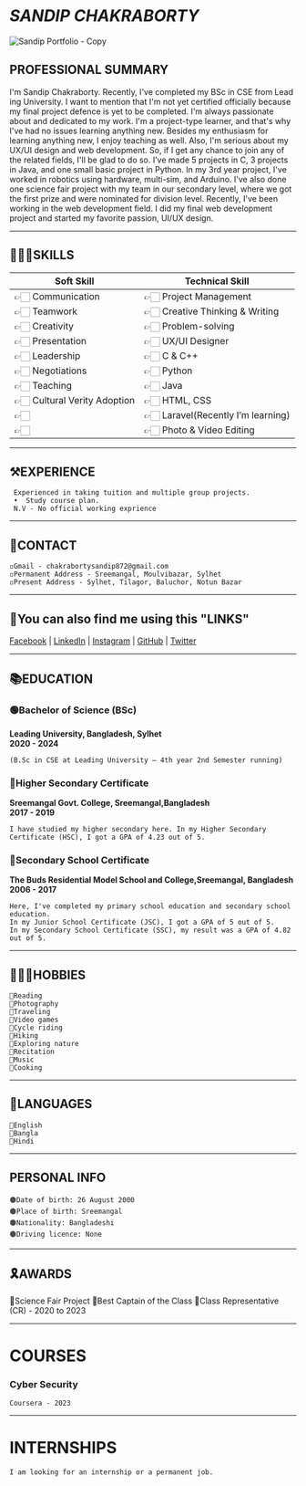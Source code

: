 
# *SANDIP CHAKRABORTY*
![Sandip Portfolio - Copy](https://github.com/SandipCB/SandipCB/assets/96263756/71b5e684-9f57-449f-9696-d173576d944b)
## PROFESSIONAL SUMMARY

<p align="justify">

I'm Sandip Chakraborty. Recently, I've completed my BSc in CSE from Lead
ing University. I want to mention that I'm not yet certified officially because 
my final project defence is yet to be completed. I'm always passionate 
about and dedicated to my work. I'm a project-type learner, and that's 
why I've had no issues learning anything new. Besides my enthusiasm for 
learning anything new, I enjoy teaching as well. Also, I'm serious about my 
UX/UI design and web development. So, if I get any chance to join any of 
the related fields, I'll be glad to do so.
 I’ve made 5 projects in C, 3 projects in Java, and one small basic project in 
Python.
 In my 3rd year project, I've worked in robotics using hardware, multi-sim, 
and Arduino.
 I've also done one science fair project with my team in our secondary level, 
where we got the first prize and were nominated for division level.
 Recently, I've been working in the web development field. I did my final web 
development project and started my favorite passion, UI/UX design.<br>
</p>

____________________________________________________________________________________________
## 🤹🏻‍♀️SKILLS

|            Soft Skill                       |        Technical Skill                     |
|---------------------------------------------|--------------------------------------------|
|👉🏻 Communication                            |  👉🏻 Project Management                     |
|👉🏻 Teamwork                                 |  👉🏻 Creative Thinking & Writing            |
|👉🏻 Creativity                               |  👉🏻 Problem-solving                        |
|👉🏻 Presentation                             |  👉🏻 UX/UI Designer                         |
|👉🏻 Leadership                               |  👉🏻 C & C++                                |
|👉🏻 Negotiations                             |  👉🏻 Python                                 |
|👉🏻 Teaching                                 |  👉🏻 Java                                   |
|👉🏻 Cultural Verity Adoption                 |  👉🏻 HTML, CSS                              |
|👉🏻                                          |  👉🏻 Laravel(Recently I’m learning)         |
|👉🏻                                          |  👉🏻 Photo & Video Editing                  |

<!--```
____________________________________________________________________________________________
|            Soft Skill                       |        Technical Skill                     |
|=============================================|============================================|
|---------------------------------------------|--------------------------------------------|
|👉🏻 Communication                            |  👉🏻 Project Management                     |
|---------------------------------------------|--------------------------------------------|
|👉🏻 Teamwork                                 |  👉🏻 Creative Thinking & Writing            |
|---------------------------------------------|--------------------------------------------|
|👉🏻 Creativity                               |  👉🏻 Problem-solving                        |
|---------------------------------------------|--------------------------------------------|
|👉🏻 Presentation                             |  👉🏻 UX/UI Designer                         |
|---------------------------------------------|--------------------------------------------| 
|👉🏻 Leadership                               |  👉🏻 C & C++                                |
|---------------------------------------------|--------------------------------------------|      
|👉🏻 Negotiations                             |  👉🏻 Python                                 |
|---------------------------------------------|--------------------------------------------|                 
|👉🏻 Teaching                                 |  👉🏻 Java                                   |
|---------------------------------------------|--------------------------------------------|
|👉🏻 Cultural Verity Adoption                 |  👉🏻 HTML, CSS                              |
|---------------------------------------------|--------------------------------------------|
|👉🏻                                          |  👉🏻 Laravel(Recently I’m learning)         |
|---------------------------------------------|--------------------------------------------|
|👉🏻                                          |  👉🏻 Photo & Video Editing                  |
|---------------------------------------------|--------------------------------------------|
```-->
____________________________________________________________________________________________
## ⚒️EXPERIENCE
```
 Experienced in taking tuition and multiple group projects.
 •  Study course plan.
 N.V - No official working exprience
```
____________________________________________________________________________________________
## 📡CONTACT
```
◽Gmail - chakrabortysandip872@gmail.com
◽Permanent Address - Sreemangal, Moulvibazar, Sylhet
◽Present Address - Sylhet, Tilagor, Baluchor, Notun Bazar
```
____________________________________________________________________________________________
## 🔗You can also find me using this "LINKS"

<!-- Links section starts here -->

[Facebook](https://www.facebook.com/SandipCb365/) | [LinkedIn](https://www.linkedin.com/in/sandipcb365/) | [Instagram](https://www.instagram.com/chakrabortysandip872) | [GitHub](https://github.com/SandipCB) | [Twitter](http://www.studywithanis.com/)
____________________________________________________________________________________________
## 📚EDUCATION

### 🟢Bachelor of Science (BSc)                                                                                     
**Leading University, Bangladesh, Sylhet**     
**2020 - 2024**                                                                                                     
```                                                                                                                 
(B.Sc in CSE at Leading University – 4th year 2nd Semester running)                  
```                                                                                     
### 🔴Higher Secondary Certificate  
**Sreemangal Govt. College, Sreemangal,Bangladesh**              
**2017 - 2019**                                                                                                    
```                                                                                                                
I have studied my higher secondary here. In my Higher Secondary Certificate (HSC), I got a GPA of 4.23 out of 5.   
```
### 🔵Secondary School Certificate                                                                                  
**The Buds Residential Model School and College,Sreemangal, Bangladesh**                                             
**2006 - 2017**                                                                                                      
```     |
Here, I've completed my primary school education and secondary school education.                                      
In my Junior School Certificate (JSC), I got a GPA of 5 out of 5.                                                     
In my Secondary School Certificate (SSC), my result was a GPA of 4.82 out of 5.                                       
```
____________________________________________________________________________________________
## 👨🏻‍💻HOBBIES
```
🔶Reading
🔶Photography
🔶Traveling
🔶Video games
🔶Cycle riding
🔶Hiking
🔶Exploring nature
🔶Recitation
🔶Music
🔶Cooking
```
____________________________________________________________________________________________
## 🎵LANGUAGES
```
🔷English
🔷Bangla
🔷Hindi
```
____________________________________________________________________________________________
## PERSONAL INFO
```
🟤Date of birth: 26 August 2000
🟤Place of birth: Sreemangal
🟤Nationality: Bangladeshi
🟤Driving licence: None
```
____________________________________________________________________________________________
## 🎗️AWARDS
🔘Science Fair Project
🔘Best Captain of the Class
🔘Class Representative (CR) - 2020 to 2023
____________________________________________________________________________________________

# COURSES
### Cyber Security
```
Coursera - 2023
```
____________________________________________________________________________________________
# INTERNSHIPS
```
I am looking for an internship or a permanent job.
```

